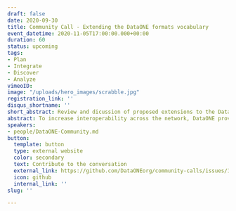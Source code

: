 ```yaml
---
draft: false
date: 2020-09-30
title: Community Call - Extending the DataONE formats vocabulary
event_datetime: 2020-11-05T17:00:00.000+00:00
duration: 60
status: upcoming
tags:
- Plan
- Integrate
- Discover
- Analyze
vimeoID: 
image: "/uploads/hero_images/scrabble.jpg"
registration_link: ''
disqus_shortname: ''
short_abstract: Review and dicussion of proposed extensions to the DataONE object format vocabulary.
abstract: To increase interoperability across the network, DataONE provides an object format service that provides a consistent vocabulary for the types of data and metadata objects that are available from repositories. Each data file or metadata file is associated with one of these object format identifiers, which provides our web interface and other client tools the information needed to properly process and parse the format. The object format vocabulary is extensible, and so we could review upcoming proposed extensions to the vocabulary, discuss the process for proposing extensions, and identify additional formats that would be useful. In addition, we could discuss whether the object format vocabulary should be modified to include URIs for each vocabulary term, and whether it should be published in RDF or OWL in a system like the ESIP Community Ontology Repository.
speakers:
- people/DataONE-Community.md
button:
  template: button
  type: external website
  color: secondary
  text: Contribute to the conversation
  external_link: https://github.com/DataONEorg/community-calls/issues/1
  icon: github
  internal_link: ''
slug: ''

---
```

